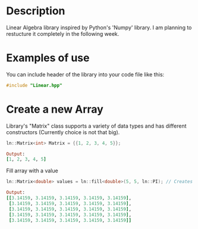 # Description #

Linear Algebra library inspired by Python's 'Numpy' library. I am planning to restucture it completely in the following week.

# Examples of use #

You can include header of the library into your code file like this:
```C++
#include "Linear.hpp"
```

# Create a new Array #

Library's "Matrix" class supports a variety of data types and has different constructors (Currently choice is not that big).

```C++
ln::Matrix<int> Matrix = {{1, 2, 3, 4, 5}}; 
```
```Ruby
Output:
[1, 2, 3, 4, 5]
```

Fill array with a value

```C++
ln::Matrix<double> values = ln::fill<double>(5, 5, ln::PI); // Creates 5x5 array filled with pi
```

```Ruby
Output:
[[3.14159, 3.14159, 3.14159, 3.14159, 3.14159],
 [3.14159, 3.14159, 3.14159, 3.14159, 3.14159],
 [3.14159, 3.14159, 3.14159, 3.14159, 3.14159],
 [3.14159, 3.14159, 3.14159, 3.14159, 3.14159],
 [3.14159, 3.14159, 3.14159, 3.14159, 3.14159]]
```

